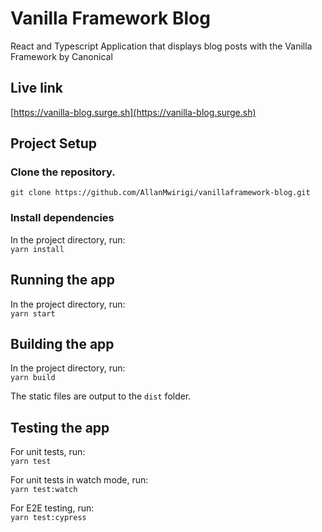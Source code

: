 # Vanilla Framework Blog
React and Typescript Application that displays blog posts with the Vanilla Framework by Canonical

## Live link
[https://vanilla-blog.surge.sh](https://vanilla-blog.surge.sh)

## Project Setup
### Clone the repository.
`git clone https://github.com/AllanMwirigi/vanillaframework-blog.git`

### Install dependencies
In the project directory, run:\
`yarn install`

## Running the app
In the project directory, run:\
`yarn start`

## Building the app
In the project directory, run:\
`yarn build`

The static files are output to the `dist` folder.

## Testing the app
For unit tests, run:\
`yarn test`

For unit tests in watch mode, run:\
`yarn test:watch`

For E2E testing, run:\
`yarn test:cypress`

